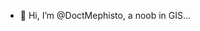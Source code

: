 - 👋 Hi, I’m @DoctMephisto, a noob in GIS...

<!---
DoctMephisto/DoctMephisto is a ✨ special ✨ repository because its `README.md` (this file) appears on your GitHub profile.
You can click the Preview link to take a look at your changes.
--->
